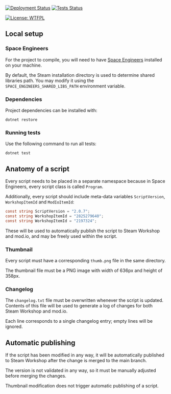[![Deployment Status](https://img.shields.io/github/actions/workflow/status/UnHingedIndustries/scripts/deploy.yml?label=Deployment&logo=steam&logoColor=lightblue)](https://github.com/UnHingedIndustries/scripts/actions/workflows/deploy.yml)
[![Tests Status](https://img.shields.io/github/actions/workflow/status/UnHingedIndustries/scripts/test.yml?label=Tests&logo=csharp&logoColor=lightgreen)](https://github.com/UnHingedIndustries/scripts/actions/workflows/test.yml)

[![License: WTFPL](https://img.shields.io/badge/License-WTFPL-red.svg)](http://www.wtfpl.net/txt/copying/)

## Local setup

### Space Engineers

For the project to compile, you will need to have [Space Engineers](https://www.spaceengineersgame.com/) installed on your machine.

By default, the Steam installation directory is used to determine shared libraries path.
You may modify it using the `SPACE_ENGINEERS_SHARED_LIBS_PATH` environment variable.

### Dependencies

Project dependencies can be installed with:

```shell
dotnet restore
```

### Running tests

Use the following command to run all tests:

```shell
dotnet test
```

## Anatomy of a script

Every script needs to be placed in a separate namespace because in Space Engineers, every script class is called `Program`.

Additionally, every script should include meta-data variables `ScriptVersion`, `WorkshopItemId` and `ModIoItemId`:

```csharp
const string ScriptVersion = "2.0.7";
const string WorkshopItemId = "2825279640";
const string WorkshopItemId = "2197324";
```

These will be used to automatically publish the script to Steam Workshop and mod.io, and may be freely used within the script.

### Thumbnail

Every script must have a corresponding `thumb.png` file in the same directory.

The thumbnail file must be a PNG image with width of 636px and height of 358px.

### Changelog

The `changelog.txt` file must be overwritten whenever the script is updated.
Contents of this file will be used to generate a log of changes for both Steam Workshop and mod.io.

Each line corresponds to a single changelog entry; empty lines will be ignored.

## Automatic publishing

If the script has been modified in any way, it will be automatically published to Steam Workshop after the change is merged to the main branch.

The version is not validated in any way, so it must be manually adjusted before merging the changes.

Thumbnail modification does not trigger automatic publishing of a script.